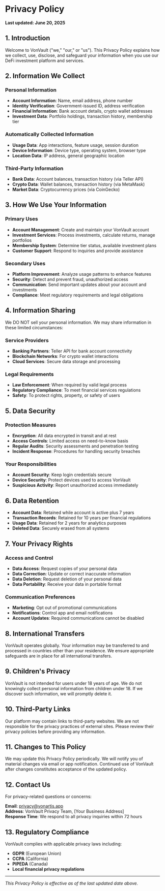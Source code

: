 # Privacy Policy

**Last updated: June 20, 2025**

## 1. Introduction

Welcome to VonVault ("we," "our," or "us"). This Privacy Policy explains how we collect, use, disclose, and safeguard your information when you use our DeFi investment platform and services.

## 2. Information We Collect

### Personal Information
- **Account Information**: Name, email address, phone number
- **Identity Verification**: Government-issued ID, address verification
- **Financial Information**: Bank account details, crypto wallet addresses
- **Investment Data**: Portfolio holdings, transaction history, membership tier

### Automatically Collected Information
- **Usage Data**: App interactions, feature usage, session duration
- **Device Information**: Device type, operating system, browser type
- **Location Data**: IP address, general geographic location

### Third-Party Information
- **Bank Data**: Account balances, transaction history (via Teller API)
- **Crypto Data**: Wallet balances, transaction history (via MetaMask)
- **Market Data**: Cryptocurrency prices (via CoinGecko)

## 3. How We Use Your Information

### Primary Uses
- **Account Management**: Create and maintain your VonVault account
- **Investment Services**: Process investments, calculate returns, manage portfolios
- **Membership System**: Determine tier status, available investment plans
- **Customer Support**: Respond to inquiries and provide assistance

### Secondary Uses
- **Platform Improvement**: Analyze usage patterns to enhance features
- **Security**: Detect and prevent fraud, unauthorized access
- **Communication**: Send important updates about your account and investments
- **Compliance**: Meet regulatory requirements and legal obligations

## 4. Information Sharing

We DO NOT sell your personal information. We may share information in these limited circumstances:

### Service Providers
- **Banking Partners**: Teller API for bank account connectivity
- **Blockchain Networks**: For crypto wallet interactions
- **Cloud Services**: Secure data storage and processing

### Legal Requirements
- **Law Enforcement**: When required by valid legal process
- **Regulatory Compliance**: To meet financial services regulations
- **Safety**: To protect rights, property, or safety of users

## 5. Data Security

### Protection Measures
- **Encryption**: All data encrypted in transit and at rest
- **Access Controls**: Limited access on need-to-know basis
- **Regular Audits**: Security assessments and penetration testing
- **Incident Response**: Procedures for handling security breaches

### Your Responsibilities
- **Account Security**: Keep login credentials secure
- **Device Security**: Protect devices used to access VonVault
- **Suspicious Activity**: Report unauthorized access immediately

## 6. Data Retention

- **Account Data**: Retained while account is active plus 7 years
- **Transaction Records**: Retained for 10 years per financial regulations
- **Usage Data**: Retained for 2 years for analytics purposes
- **Deleted Data**: Securely erased from all systems

## 7. Your Privacy Rights

### Access and Control
- **Data Access**: Request copies of your personal data
- **Data Correction**: Update or correct inaccurate information
- **Data Deletion**: Request deletion of your personal data
- **Data Portability**: Receive your data in portable format

### Communication Preferences
- **Marketing**: Opt out of promotional communications
- **Notifications**: Control app and email notifications
- **Account Updates**: Required communications cannot be disabled

## 8. International Transfers

VonVault operates globally. Your information may be transferred to and processed in countries other than your residence. We ensure appropriate safeguards are in place for all international transfers.

## 9. Children's Privacy

VonVault is not intended for users under 18 years of age. We do not knowingly collect personal information from children under 18. If we discover such information, we will promptly delete it.

## 10. Third-Party Links

Our platform may contain links to third-party websites. We are not responsible for the privacy practices of external sites. Please review their privacy policies before providing any information.

## 11. Changes to This Policy

We may update this Privacy Policy periodically. We will notify you of material changes via email or app notification. Continued use of VonVault after changes constitutes acceptance of the updated policy.

## 12. Contact Us

For privacy-related questions or concerns:

**Email**: privacy@vonartis.app  
**Address**: VonVault Privacy Team, [Your Business Address]  
**Response Time**: We respond to all privacy inquiries within 72 hours

## 13. Regulatory Compliance

VonVault complies with applicable privacy laws including:
- **GDPR** (European Union)
- **CCPA** (California)
- **PIPEDA** (Canada)
- **Local financial privacy regulations**

---

*This Privacy Policy is effective as of the last updated date above.*